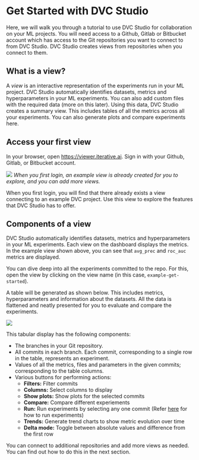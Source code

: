 # Get Started with DVC Studio

Here, we will walk you through a tutorial to use DVC Studio for collaboration on
your ML projects. You will need access to a Github, Gitlab or Bitbucket account
which has access to the Git repositories you want to connect to from DVC Studio.
DVC Studio creates views from repositories when you connect to them.

## What is a view?

A _view_ is an interactive representation of the experiments run in your ML
project. DVC Studio automatically identifies datasets, metrics and
hyperparameters in your ML experiments. You can also add custom files with the
required data (more on this later). Using this data, DVC Studio creates a
summary view. This includes tables of all the metrics across all your
experiments. You can also generate plots and compare experiments here.

## Access your first view

In your browser, open <https://viewer.iterative.ai>. Sign in with your Github,
Gitlab, or Bitbucket account.

![](/img/studio/login_home.png) _When you first login, an example view is
already created for you to explore, and you can add more views._

When you first login, you will find that there already exists a view connecting
to an example DVC project. Use this view to explore the features that DVC Studio
has to offer.

## Components of a view

DVC Studio automatically identifies datasets, metrics and hyperparameters in
your ML experiments. Each view on the dashboard displays the metrics. In the
example view shown above, you can see that `avg_prec` and `roc_auc` metrics are
displayed.

You can dive deep into all the experiments committed to the repo. For this, open
the view by clicking on the view name (in this case, `example-get-started`).

A table will be generated as shown below. This includes metrics, hyperparameters
and information about the datasets. All the data is flattened and neatly
presented for you to evaluate and compare the experiments.

![](/img/studio/main.png)

This tabular display has the following components:

- The branches in your Git repository.
- All commits in each branch. Each commit, corresponding to a single row in the
  table, represents an experiment.
- Values of all the metrics, files and parameters in the given commits;
  corresponding to the table columns.
- Various buttons for performing actions:
  - **Filters:** Filter commits
  - **Columns:** Select columns to display
  - **Show plots:** Show plots for the selected commits
  - **Compare:** Compare different experiements
  - **Run:** Run experiments by selecting any one commit (Refer
    [here](/doc/studio/run-experiments) for how to run experiments)
  - **Trends:** Generate trend charts to show metric evolution over time
  - **Delta mode:** Toggle between absolute values and difference from the first
    row

You can connect to additional repositories and add more views as needed. You can
find out how to do this in the next section.
